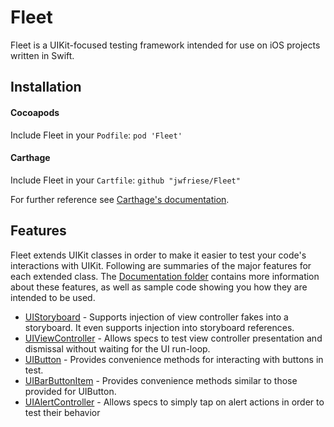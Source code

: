 # Fleet
Fleet is a UIKit-focused testing framework intended for use on iOS projects written in Swift.

## Installation

#### Cocoapods
Include Fleet in your `Podfile`:
`pod 'Fleet'`

#### Carthage
Include Fleet in your `Cartfile`:
`github "jwfriese/Fleet"`

For further reference see [Carthage's documentation](https://github.com/Carthage/Carthage/blob/master/README.md).

## Features
Fleet extends UIKit classes in order to make it easier to test your code's interactions with UIKit. Following are summaries of the major features for each extended class. The [Documentation folder](./Documentation) contains more information about these features, as well as sample code showing you how they are intended to be used. 

- [UIStoryboard](./Documentation/UIStoryboard.md) - Supports injection of view controller fakes into a storyboard. It even supports injection into storyboard references. 
- [UIViewController](./Documentation/UIViewController.md) - Allows specs to test view controller presentation and dismissal without waiting for the UI run-loop.
- [UIButton](./Documentation/UIButton.md) - Provides convenience methods for interacting with buttons in test.
- [UIBarButtonItem](./Documentation/UIBarButtonItem.md) - Provides convenience methods similar to those provided for UIButton.
- [UIAlertController](./Documentation/UIAlertController.md) - Allows specs to simply tap on alert actions in order to test their behavior
